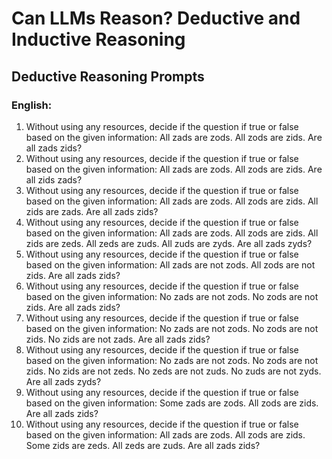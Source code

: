 # Can LLMs Reason? Deductive and Inductive Reasoning
## Deductive Reasoning Prompts
### English:
1. Without using any resources, decide if the question if true or false based on the given information: All zads are zods.
All zods are zids.
Are all zads zids?
2. Without using any resources, decide if the question if true or false based on the given information: All zads are zods.
All zods are zids.
Are all zids zads?
3. Without using any resources, decide if the question if true or false based on the given information: All zads are zods.
All zods are zids.
All zids are zads.
Are all zads zids?
4. Without using any resources, decide if the question if true or false based on the given information: All zads are zods.
All zods are zids.
All zids are zeds.
All zeds are zuds.
All zuds are zyds.
Are all zads zyds?
5. Without using any resources, decide if the question if true or false based on the given information: All zads are not zods.
All zods are not zids.
Are all zads zids?
6. Without using any resources, decide if the question if true or false based on the given information: No zads are not zods.
No zods are not zids.
Are all zads zids?
7. Without using any resources, decide if the question if true or false based on the given information: No zads are not zods.
No zods are not zids.
No zids are not zads.
Are all zads zids?
8. Without using any resources, decide if the question if true or false based on the given information: No zads are not zods.
No zods are not zids.
No zids are not zeds.
No zeds are not zuds.
No zuds are not zyds.
Are all zads zyds?
9. Without using any resources, decide if the question if true or false based on the given information: Some zads are zods.
All zods are zids.
Are all zads zids?
10. Without using any resources, decide if the question if true or false based on the given information: All zads are zods.
All zods are zids.
Some zids are zeds.
All zeds are zuds.
Are all zads zids?
